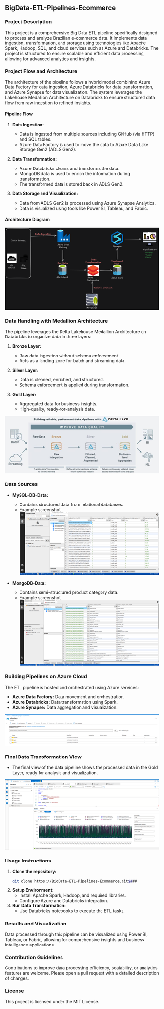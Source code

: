 ## BigData-ETL-Pipelines-Ecommerce

### Project Description
This project is a comprehensive Big Data ETL pipeline specifically designed to process and analyze Brazilian e-commerce data. It implements data ingestion, transformation, and storage using technologies like Apache Spark, Hadoop, SQL, and cloud services such as Azure and Databricks. The project is structured to ensure scalable and efficient data processing, allowing for advanced analytics and insights.

### Project Flow and Architecture
The architecture of the pipeline follows a hybrid model combining Azure Data Factory for data ingestion, Azure Databricks for data transformation, and Azure Synapse for data visualization. The system leverages the Lakehouse Medallion Architecture on Databricks to ensure structured data flow from raw ingestion to refined insights.

#### Pipeline Flow
1. **Data Ingestion:**
   - Data is ingested from multiple sources including GitHub (via HTTP) and SQL tables.
   - Azure Data Factory is used to move the data to Azure Data Lake Storage Gen2 (ADLS Gen2).

2. **Data Transformation:**
   - Azure Databricks cleans and transforms the data.
   - MongoDB data is used to enrich the information during transformation.
   - The transformed data is stored back in ADLS Gen2.

3. **Data Storage and Visualization:**
   - Data from ADLS Gen2 is processed using Azure Synapse Analytics.
   - Data is visualized using tools like Power BI, Tableau, and Fabric.

#### Architecture Diagram
![Architecture Diagram](Architecture%20Diagram.png)

### Data Handling with Medallion Architecture
The pipeline leverages the Delta Lakehouse Medallion Architecture on Databricks to organize data in three layers:

1. **Bronze Layer:**
   - Raw data ingestion without schema enforcement.
   - Acts as a landing zone for batch and streaming data.

2. **Silver Layer:**
   - Data is cleaned, enriched, and structured.
   - Schema enforcement is applied during transformation.

3. **Gold Layer:**
   - Aggregated data for business insights.
   - High-quality, ready-for-analysis data.

![Medallion Architecture](lakehouse-medallion-architecture.jpeg)

### Data Sources
- **MySQL-DB-Data:**
  - Contains structured data from relational databases.
  - Example screenshot:
  ![MySQL Data](Screenshot%20(14).png)

- **MongoDB-Data:**
  - Contains semi-structured product category data.
  - Example screenshot:
  ![MongoDB Data](Screenshot%20(15).png)

### Building Pipelines on Azure Cloud
The ETL pipeline is hosted and orchestrated using Azure services:
- **Azure Data Factory:** Data movement and orchestration.
- **Azure Databricks:** Data transformation using Spark.
- **Azure Synapse:** Data aggregation and visualization.

![Azure Pipeline](Screenshot%20(23).png)

### Final Data Transformation View
- The final view of the data pipeline shows the processed data in the Gold Layer, ready for analysis and visualization.

![Gold Layer View](Screenshot%20(29).png)

### Usage Instructions
1. **Clone the repository:**
   ```bash
   git clone https://BigData-ETL-Pipelines-Ecommerce.git$###
   ```
2. **Setup Environment:**
   - Install Apache Spark, Hadoop, and required libraries.
   - Configure Azure and Databricks integration.
3. **Run Data Transformation:**
   - Use Databricks notebooks to execute the ETL tasks.

### Results and Visualization
Data processed through this pipeline can be visualized using Power BI, Tableau, or Fabric, allowing for comprehensive insights and business intelligence applications.

### Contribution Guidelines
Contributions to improve data processing efficiency, scalability, or analytics features are welcome. Please open a pull request with a detailed description of changes.

### License
This project is licensed under the MIT License.

